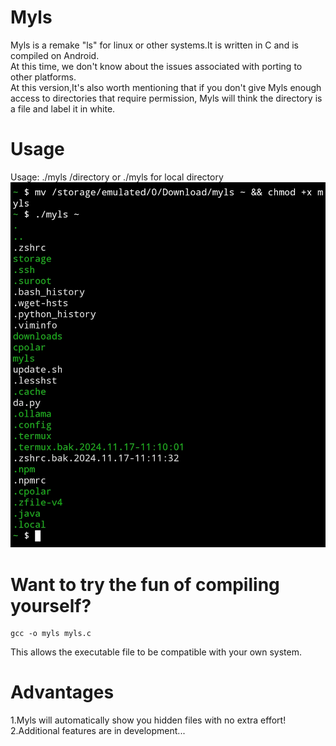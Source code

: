 # Myls
Myls is a remake "ls" for linux or other systems.It is written in C and is compiled on Android. <br>At this time, we don't know about the issues associated with porting to other platforms.<br>At this version,It's also worth mentioning that if you don't give Myls enough access to directories that require permission, Myls will think the directory is a file and label it in white.

# Usage
Usage: ./myls /directory or ./myls for local directory
![Usage](/mddata/demo.jpg "Demo")

# Want to try the fun of compiling yourself?
    gcc -o myls myls.c
This allows the executable file to be compatible with your own system.

# Advantages
1.Myls will automatically show you hidden files with no extra effort!<br>
2.Additional features are in development...
